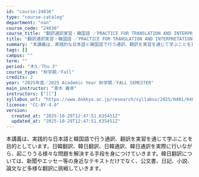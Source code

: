 ```yaml
---
id: "course:24036"
type: "course-catalog"
department: "nan"
course_code: "24036"
course_title: "翻訳通訳実習・韓国語 ／PRACTICE FOR TRANSLATION AND INTERPRETATION: KOREAN"
title: "翻訳通訳実習・韓国語 ／PRACTICE FOR TRANSLATION AND INTERPRETATION: KOREAN"
summary: "本講義は、実践的な日本語と韓国語で行う通訳、翻訳を実習を通じて学ぶことを目的としています。日韓翻訳、韓日翻訳、日韓通訳、韓日通訳を実際に行いながら、起こりうる様々な問題を解決する手段を身につけていきます。韓日翻訳については、新聞やエッセー等…"
tags: []
campus: ""
term: ""
period: "木3／Thu 3"
course_type: "秋学期／Fall"
credits: 2
year: "2025年度／2025 Academic Year 秋学期／FALL SEMESTER"
main_instructor: "青木 義幸"
instructors: ["[]"]
syllabus_url: "https://www.dokkyo.ac.jp/research/syllabus/2025/0401/0401_24036_ja_JP.html"
license: "CC-BY-4.0"
version:
  created_at: "2025-10-29T12:47:51.635451Z"
  updated_at: "2025-10-29T12:47:51.635451Z"
---
```

本講義は、実践的な日本語と韓国語で行う通訳、翻訳を実習を通じて学ぶことを目的としています。日韓翻訳、韓日翻訳、日韓通訳、韓日通訳を実際に行いながら、起こりうる様々な問題を解決する手段を身につけていきます。韓日翻訳については、新聞やエッセー等の身近なテキストだけでなく、公文書、日記、小説、論文など多様な翻訳に挑戦していきます。
